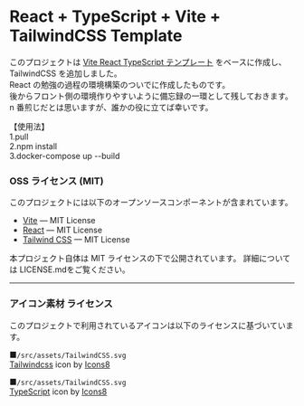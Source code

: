 # React + TypeScript + Vite + TailwindCSS Template

このプロジェクトは [Vite React TypeScript テンプレート](https://github.com/vitejs/vite/tree/main/packages/create-vite/template-react-ts) をベースに作成し、TailwindCSS を追加しました。  
React の勉強の過程の環境構築のついでに作成したものです。  
後からフロント側の環境作りやすいように備忘録の一環として残しておきます。  
n 番煎じだとは思いますが、誰かの役に立てば幸いです。

【使用法】  
1.pull  
2.npm install  
3.docker-compose up --build

### OSS ライセンス (MIT) 
このプロジェクトには以下のオープンソースコンポーネントが含まれています。

- [Vite](https://github.com/vitejs/vite) — MIT License  
- [React](https://github.com/facebook/react) — MIT License  
- [Tailwind CSS](https://github.com/tailwindlabs/tailwindcss) — MIT License

本プロジェクト自体は MIT ライセンスの下で公開されています。
詳細については LICENSE.mdをご覧ください。

---

### アイコン素材 ライセンス
このプロジェクトで利用されているアイコンは以下のライセンスに基づいています。

■`/src/assets/TailwindCSS.svg`  
<a target="_blank" href="https://icons8.com/icon/CIAZz2CYc6Kc/tailwindcss">Tailwindcss</a> icon by <a target="_blank" href="https://icons8.com">Icons8</a>

■`/src/assets/TailwindCSS.svg`  
<a target="_blank" href="https://icons8.com/icon/uJM6fQYqDaZK/typescript">TypeScript</a> icon by <a target="_blank" href="https://icons8.com">Icons8</a>
